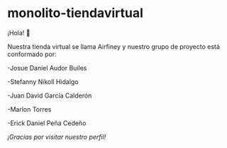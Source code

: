 # monolito-tiendavirtual
¡Hola! 👋

Nuestra tienda virtual se llama Airfiney y nuestro grupo de proyecto está conformado por: 

-Josue Daniel Audor Builes 

-Stefanny Nikoll Hidalgo 

-Juan David García Calderón 

-Marlon Torres 

-Erick Daniel Peña Cedeño

*¡Gracias por visitar nuestro perfil!*


